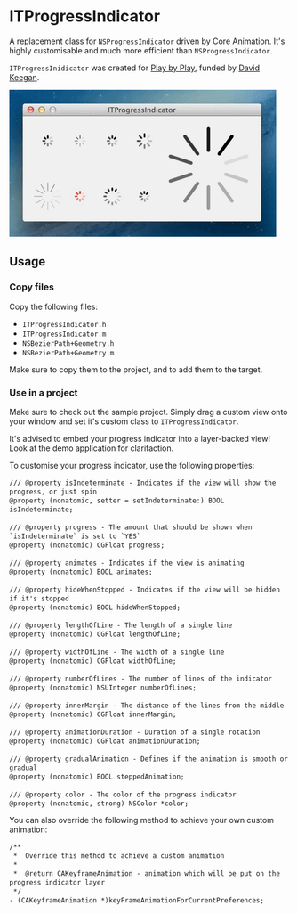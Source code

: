 ITProgressIndicator
===================

A replacement class for `NSProgressIndicator` driven by Core Animation.
It's highly customisable and much more efficient than `NSProgressIndicator`.

`ITProgressInidicator` was created for <a target="__blank" href="http://playbyplayapp.com">Play by Play</a>, funded by <a target="__blank" href="http://davidkeegan.com">David Keegan</a>.

<img src="./Demo.gif" alt="" />


Usage
-----

### Copy files

Copy the following files:

* `ITProgressIndicator.h`
* `ITProgressIndicator.m`
* `NSBezierPath+Geometry.h`
* `NSBezierPath+Geometry.m`

Make sure to copy them to the project, and to add them to the target.


### Use in a project

Make sure to check out the sample project.
Simply drag a custom view onto your window and set it's custom class to `ITProgressIndicator`.

It's advised to embed your progress indicator into a layer-backed view!
Look at the demo application for clarifaction.

To customise your progress indicator, use the following properties:

    /// @property isIndeterminate - Indicates if the view will show the progress, or just spin
    @property (nonatomic, setter = setIndeterminate:) BOOL isIndeterminate;
    
    /// @property progress - The amount that should be shown when `isIndeterminate` is set to `YES`
    @property (nonatomic) CGFloat progress;
    
    /// @property animates - Indicates if the view is animating
    @property (nonatomic) BOOL animates;
    
    /// @property hideWhenStopped - Indicates if the view will be hidden if it's stopped
    @property (nonatomic) BOOL hideWhenStopped;
    
    /// @property lengthOfLine - The length of a single line
    @property (nonatomic) CGFloat lengthOfLine;
    
    /// @property widthOfLine - The width of a single line
    @property (nonatomic) CGFloat widthOfLine;
    
    /// @property numberOfLines - The number of lines of the indicator
    @property (nonatomic) NSUInteger numberOfLines;
    
    /// @property innerMargin - The distance of the lines from the middle
    @property (nonatomic) CGFloat innerMargin;
    
    /// @property animationDuration - Duration of a single rotation
    @property (nonatomic) CGFloat animationDuration;
    
    /// @property gradualAnimation - Defines if the animation is smooth or gradual
    @property (nonatomic) BOOL steppedAnimation;
    
    /// @property color - The color of the progress indicator
    @property (nonatomic, strong) NSColor *color;


You can also override the following method to achieve your own custom animation:

    /**
     *  Override this method to achieve a custom animation
     *
     *  @return CAKeyframeAnimation - animation which will be put on the progress indicator layer
     */
    - (CAKeyframeAnimation *)keyFrameAnimationForCurrentPreferences;
